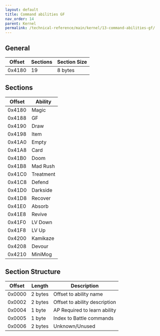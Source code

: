 ```yaml
---
layout: default
title: Command abilities GF
nav_order: 14
parent: Kernel
permalink: /technical-reference/main/kernel/13-command-abilities-gf/
---
```


## General

| Offset | Sections | Section Size |
|--------|----------|--------------|
| 0x4180 | 19       | 8 bytes      |

## Sections

| Offset | Ability   |
|--------|-----------|
| 0x4180 | Magic     |
| 0x4188 | GF        |
| 0x4190 | Draw      |
| 0x4198 | Item      |
| 0x41A0 | Empty     |
| 0x41A8 | Card      |
| 0x41B0 | Doom      |
| 0x41B8 | Mad Rush  |
| 0x41C0 | Treatment |
| 0x41C8 | Defend    |
| 0x41D0 | Darkside  |
| 0x41D8 | Recover   |
| 0x41E0 | Absorb    |
| 0x41E8 | Revive    |
| 0x41F0 | LV Down   |
| 0x41F8 | LV Up     |
| 0x4200 | Kamikaze  |
| 0x4208 | Devour    |
| 0x4210 | MiniMog   |

## Section Structure

| Offset | Length  | Description                   |
|--------|---------|-------------------------------|
| 0x0000 | 2 bytes | Offset to ability name        |
| 0x0002 | 2 bytes | Offset to ability description |
| 0x0004 | 1 byte  | AP Required to learn ability  |
| 0x0005 | 1 byte  | Index to Battle commands      |
| 0x0006 | 2 bytes | Unknown/Unused                |